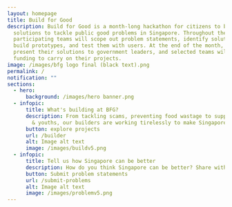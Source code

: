 ```yaml
---
layout: homepage
title: Build for Good
description: Build for Good is a month-long hackathon for citizens to build
  solutions to tackle public good problems in Singapore. Throughout the month,
  participating teams will scope out problem statements, identify solutions,
  build prototypes, and test them with users. At the end of the month, they will
  present their solutions to government leaders, and selected teams will receive
  funding to carry on their projects.
image: /images/bfg logo final (black text).png
permalink: /
notification: ""
sections:
  - hero:
      background: /images/hero banner.png
  - infopic:
      title: What's building at BFG?
      description: From tackling scams, preventing food wastage to supporting elderly
        & youths, our builders are working tirelessly to make Singapore better.
      button: explore projects
      url: /builder
      alt: Image alt text
      image: /images/buildv5.png
  - infopic:
      title: Tell us how Singapore can be better
      description: How do you think Singapore can be better? Share with us!
      button: Submit problem statements
      url: /submit-problems
      alt: Image alt text
      image: /images/problemv5.png
---
```

